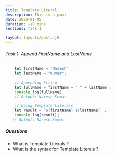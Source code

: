 ```yaml
---
title: Template Literal
description: This is a post 
date: 2020-01-05
duration: ~10 mins
sections: Task 1

layout: layouts/post.njk
---
```


###### Task 1: Append FirstName and LastName

``` js
    let firstName = "Naresh" ;
    let lastName = "Kumar";

    // Appending String
    let fullName = firstName + " " + lastName ;
    console.log(fullName);
    // Output: Naresh Kumar

    // Using Template Literals
    let result = `${firstName} ${lastName}` ;
    console.log(result);
   // Output: Naresh Kumar
```

##### Questions

- What is Template Literals ?
- What is the syntax for Template Literals ?


